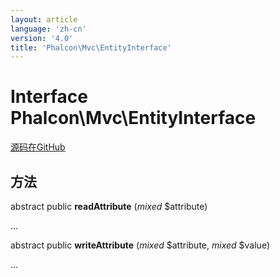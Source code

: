 ```yaml
---
layout: article
language: 'zh-cn'
version: '4.0'
title: 'Phalcon\Mvc\EntityInterface'
---
```


# Interface **Phalcon\Mvc\EntityInterface**

<a href="https://github.com/phalcon/cphalcon/tree/v4.0.0/phalcon/mvc/entityinterface.zep" class="btn btn-default btn-sm">源码在GitHub</a>

## 方法

abstract public **readAttribute** (*mixed* $attribute)

...

abstract public **writeAttribute** (*mixed* $attribute, *mixed* $value)

...